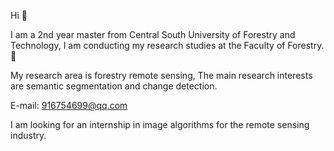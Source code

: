 Hi 👋


I am a 2nd year master from Central South University of Forestry and Technology, I am conducting my research studies at the Faculty of Forestry.🌳


My research area is forestry remote sensing, The main research interests are semantic segmentation and change detection.

E-mail: 916754699@qq.com

I am looking for an internship in image algorithms for the remote sensing industry.
